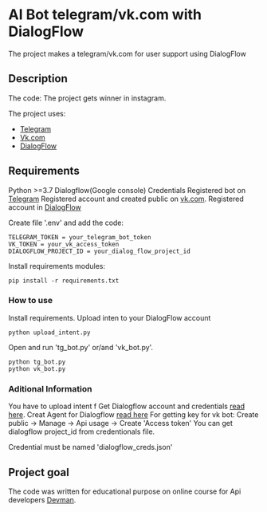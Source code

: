 # AI Bot telegram/vk.com with DialogFlow
The project makes a telegram/vk.com for user support using DialogFlow


## Description
The code: 
The project gets winner in instagram. 

The project uses:   
 * [Telegram](telegram.org)
 * [Vk.com](https://vk.com/)
 * [DialogFlow](https://dialogflow.cloud.google.com/)
  

## Requirements
Python >=3.7
Dialogflow(Google console) Credentials
Registered bot on  [Telegram](https://t.me/botfather)
Registered account and created public on [vk.com](https://vk.com/).
Registered account in [DialogFlow](https://dialogflow.cloud.google.com/)

 
Create file '.env' and add the code:
```
TELEGRAM_TOKEN = your_telegram_bot_token
VK_TOKEN = your_vk_access_token
DIALOGFLOW_PROJECT_ID = your_dialog_flow_project_id
```

Install requirements modules:
```
pip install -r requirements.txt	
```


### How to use

Install requirements. 
Upload inten to your DialogFlow account 
```
python upload_intent.py
```
Open and run 'tg_bot.py' or/and 'vk_bot.py'.
```
python tg_bot.py
python vk_bot.py
```

### Aditional Information
You have to upload intent f
Get Dialogflow account and credentials [read here](https://cloud.google.com/dialogflow/es/docs/quick/setup).
Creat Agent for Dialogflow [read here](https://cloud.google.com/dialogflow/es/docs/quick/build-agent)
For getting key for vk bot: Create public -> Manage -> Api usage -> Create 'Access token'
You can get dialogflow project_id from credentionals file.

Credential must be named 'dialogflow_creds.json'


## Project goal
The code was written for educational purpose on online course for Api developers [Devman](http://dvmn.org). 
